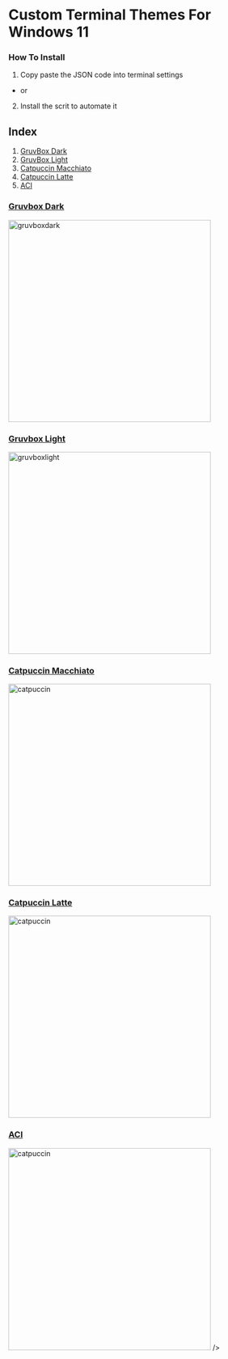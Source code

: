 # Custom Terminal Themes For Windows 11

### How To Install
1) Copy paste the JSON code into terminal settings
- or
2) Install the scrit to automate it

## Index
1. [GruvBox Dark](#gruvbox-dark)
2. [GruvBox Light](#gruvbox-light)
3. [Catpuccin Macchiato](#catpuccin-macchiato)
4. [Catpuccin Latte](#catpuccin-latte)
5. [ACI](#aci)



### [Gruvbox Dark](https://github.com/sjapanwala/win11-customterminals/blob/main/json/gruvbox_dark.json)
<img src="https://github.com/sjapanwala/win11-customterminals/assets/92124191/eb396b4e-52be-4202-afaa-bdb7b900bcfa" alt="gruvboxdark" width="400"/>
</p>

### [Gruvbox Light](https://github.com/sjapanwala/win11-customterminals/blob/main/json/gruvbox_light.json)

<img src="https://github.com/sjapanwala/win11-customterminals/assets/92124191/0e1ffb05-1430-4233-bb19-0ddde4ed05ae" alt="gruvboxlight" width="400"/>

### [Catpuccin Macchiato](https://github.com/sjapanwala/win11-customterminals/blob/main/json/catpuccin_macchiato.json)


<img src="https://github.com/sjapanwala/win11-customterminals/assets/92124191/47104dcd-3b19-449f-8b03-c6f516522afe" alt="catpuccin" width="400"/>

### [Catpuccin Latte](https://github.com/sjapanwala/win11-customterminals/blob/main/json/catpuccin_latte.json)


<img src="https://github.com/sjapanwala/win11-customterminals/assets/92124191/9ad6d071-fac4-4dbf-bcdc-35b6ab23cad9" alt="catpuccin" width="400"/>


### [ACI](https://github.com/sjapanwala/win11-customterminals/tree/main/json)



<img src="https://github.com/sjapanwala/win11-customterminals/assets/92124191/d2394b85-4be6-450f-a2a9-86b9467871ab" alt="catpuccin" width="400"/>
/>

